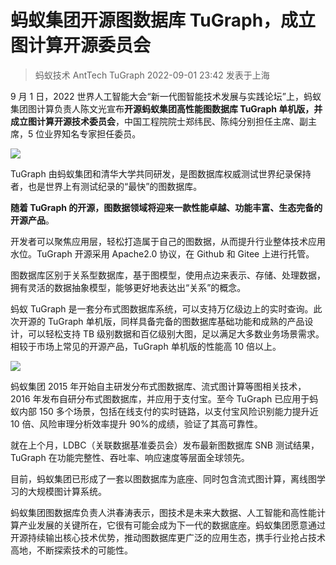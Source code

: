 # 蚂蚁集团开源图数据库 TuGraph，成立图计算开源委员会

> 蚂蚁技术 AntTech TuGraph 2022-09-01 23:42 发表于上海

9 月 1 日，2022 世界人工智能大会“新一代图智能技术发展与实践论坛”上，蚂蚁集团图计算负责人陈文光宣布**开源蚂蚁集团高性能图数据库 TuGraph 单机版，并成立图计算开源技术委员会**，中国工程院院士郑纬民、陈纯分别担任主席、副主席，5 位业界知名专家担任委员。

![](https://mdn.alipayobjects.com/huamei_qcdryc/afts/img/A*xMIOSq4QU_UAAAAAAAAAAAAADgOBAQ/original)

TuGraph 由蚂蚁集团和清华大学共同研发，是图数据库权威测试世界纪录保持者，也是世界上有测试纪录的“最快”的图数据库。

**随着 TuGraph 的开源，图数据领域将迎来一款性能卓越、功能丰富、生态完备的开源产品**。

开发者可以聚焦应用层，轻松打造属于自己的图数据，从而提升行业整体技术应用水位。TuGraph 开源采用 Apache2.0 协议，在 Github 和 Gitee 上进行托管。

图数据库区别于关系型数据库，基于图模型，使用点边来表示、存储、处理数据，拥有灵活的数据抽象模型，能够更好地表达出“关系”的概念。

蚂蚁 TuGraph 是一套分布式图数据库系统，可以支持万亿级边上的实时查询。此次开源的 TuGraph 单机版，同样具备完备的图数据库基础功能和成熟的产品设计，可以轻松支持 TB 级别数据和百亿级别大图，足以满足大多数业务场景需求。相较于市场上常见的开源产品，TuGraph 单机版的性能高 10 倍以上。

![](https://mdn.alipayobjects.com/huamei_qcdryc/afts/img/A*as3nSajVANsAAAAAAAAAAAAADgOBAQ/original)

蚂蚁集团 2015 年开始自主研发分布式图数据库、流式图计算等图相关技术，2016 年发布自研分布式图数据库，并应用于支付宝。至今 TuGraph 已应用于蚂蚁内部 150 多个场景，包括在线支付的实时链路，以支付宝风险识别能力提升近 10 倍、风险审理分析效率提升 90%的成绩，验证了其高可靠性。

就在上个月，LDBC（关联数据基准委员会）发布最新图数据库 SNB 测试结果，TuGraph 在功能完整性、吞吐率、响应速度等层面全球领先。

目前，蚂蚁集团已形成了一套以图数据库为底座、同时包含流式图计算，离线图学习的大规模图计算系统。

蚂蚁集团图数据库负责人洪春涛表示，图技术是未来大数据、人工智能和高性能计算产业发展的关键所在，它很有可能会成为下一代的数据底座。蚂蚁集团愿意通过开源持续输出核心技术优势，推动图数据库更广泛的应用生态，携手行业抢占技术高地，不断探索技术的可能性。
